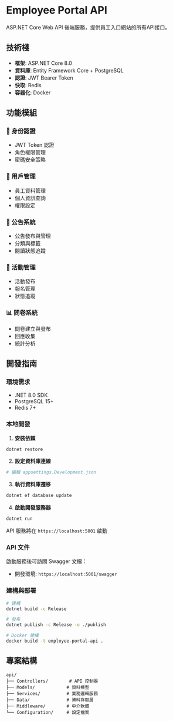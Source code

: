 # Employee Portal API

ASP.NET Core Web API 後端服務，提供員工入口網站的所有API接口。

## 技術棧

- **框架**: ASP.NET Core 8.0
- **資料庫**: Entity Framework Core + PostgreSQL
- **認證**: JWT Bearer Token
- **快取**: Redis
- **容器化**: Docker

## 功能模組

### 🔐 身份認證
- JWT Token 認證
- 角色權限管理
- 密碼安全策略

### 👤 用戶管理
- 員工資料管理
- 個人資訊查詢
- 權限設定

### 📢 公告系統
- 公告發布與管理
- 分類與標籤
- 閱讀狀態追蹤

### 🎯 活動管理
- 活動發布
- 報名管理
- 狀態追蹤

### 📊 問卷系統
- 問卷建立與發布
- 回應收集
- 統計分析

## 開發指南

### 環境需求
- .NET 8.0 SDK
- PostgreSQL 15+
- Redis 7+

### 本地開發

1. **安裝依賴**
```bash
dotnet restore
```

2. **設定資料庫連線**
```bash
# 編輯 appsettings.Development.json
```

3. **執行資料庫遷移**
```bash
dotnet ef database update
```

4. **啟動開發服務器**
```bash
dotnet run
```

API 服務將在 `https://localhost:5001` 啟動

### API 文件

啟動服務後可訪問 Swagger 文檔：
- 開發環境: `https://localhost:5001/swagger`

### 建構與部署

```bash
# 建構
dotnet build -c Release

# 發布
dotnet publish -c Release -o ./publish

# Docker 建構
docker build -t employee-portal-api .
```

## 專案結構

```
api/
├── Controllers/        # API 控制器
├── Models/            # 資料模型
├── Services/          # 業務邏輯服務
├── Data/              # 資料存取層
├── Middleware/        # 中介軟體
└── Configuration/     # 設定檔案
```